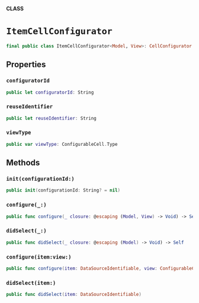**CLASS**

# `ItemCellConfigurator`

```swift
final public class ItemCellConfigurator<Model, View>: CellConfigurator where Model: DataSourceIdentifiable, View: ConfigurableCell
```

## Properties
### `configuratorId`

```swift
public let configuratorId: String
```

### `reuseIdentifier`

```swift
public let reuseIdentifier: String
```

### `viewType`

```swift
public var viewType: ConfigurableCell.Type
```

## Methods
### `init(configurationId:)`

```swift
public init(configurationId: String? = nil)
```

### `configure(_:)`

```swift
public func configure(_ closure: @escaping (Model, View) -> Void) -> Self
```

### `didSelect(_:)`

```swift
public func didSelect(_ closure: @escaping (Model) -> Void) -> Self
```

### `configure(item:view:)`

```swift
public func configure(item: DataSourceIdentifiable, view: ConfigurableCell)
```

### `didSelect(item:)`

```swift
public func didSelect(item: DataSourceIdentifiable)
```
